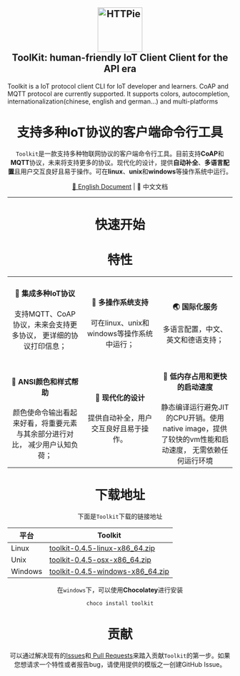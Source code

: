 <h2 align="center">
    <a href="https://github.com/sanshengshui/IoT-Toolkit/wiki" target="blank_">
        <img height="100" alt="HTTPie" src="https://raw.githubusercontent.com//IoT-Technology/IoT-Toolkit/blob/main/png/toolkit_logo.png" />
    </a>
    <br>
    ToolKit: human-friendly IoT Client Client for the API era
</h2>

</div>
Toolkit is a IoT protocol client CLI for IoT developer and learners.
CoAP and MQTT protocol are currently supported. 
It supports colors, autocompletion, internationalization(chinese, english and german…) and multi-platforms
<div align="center">

# 支持多种IoT协议的客户端命令行工具

`Toolkit`是一款支持多种物联网协议的客户端命令行工具。目前支持**CoAP**和**MQTT**协议，未来将支持更多的协议。现代化的设计，提供**自动补全**、**多语言配置**且用户交互良好且易于操作。可在**linux**、**unix**和**windows**等操作系统中运行。

[📖 English Document](README.md) | 📖 中文文档

----------------------------------------

# 快速开始

# 特性

<table style="text-align:center">
  <tr>
    <td width='33%'>
     <h4>&#127932; 集成多种IoT协议</h4>
      <p>支持MQTT、CoAP协议，未来会支持更多协议，
        更详细的协议打印信息；</p>
    </td>
    <td width='33%'>
     <h4>&#128064; 多操作系统支持</h4>
      可在linux、unix和windows等操作系统中运行；
    </td>
    <td width='33%'>
      <h4>&#127759; 国际化服务</h4>
      多语言配置，中文、英文和德语支持；
    </td>
  </tr>
  <tr>
    <td width='33%'>
      <h4>&#128147; ANSI颜色和样式帮助</h4>
       颜色使命令输出看起来好看，将重要元素与其余部分进行对比，
       减少用户认知负荷；
    </td>
    <td width='33%'>
      <h4>&#128101; 现代化的设计</h4>
      提供自动补全，用户交互良好且易于操作。
    </td>
    <td width='33%'>
      <h4>&#128175; 低内存占用和更快的启动速度</h4>
      静态编译运行避免JIT的CPU开销。使用native image，提供了较快的vm性能和启动速度，
      无需依赖任何运行环境
    </td>
  </tr>
</table>

# 下载地址

下面是`Toolkit`下载的链接地址

| 平台      | Toolkit                                                                                                                                    |
| ------- | ------------------------------------------------------------------------------------------------------------------------------------------ |
| Linux   | [toolkit-0.4.5-linux-x86_64.zip](https://github.com/IoT-Technology/IoT-Toolkit/releases/download/0.4.5/toolkit-0.4.5-linux-x86_64.zip)     |
| Unix    | [toolkit-0.4.5-osx-x86_64.zip](https://github.com/IoT-Technology/IoT-Toolkit/releases/download/0.4.5/toolkit-0.4.5-osx-x86_64.zip)         |
| Windows | [toolkit-0.4.5-windows-x86_64.zip](https://github.com/IoT-Technology/IoT-Toolkit/releases/download/0.4.5/toolkit-0.4.5-windows-x86_64.zip) |

在`windows`下，可以使用**Chocolatey**进行安装

```bash
choco install toolkit
```

# 贡献

可以通过解决现有的[Issues](https://github.com/IoT-Technology/IoT-Toolkit/issues)和[ Pull Requests](https://github.com/IoT-Technology/IoT-Toolkit/pulls)来踏入贡献`Toolkit`的第一步。如果您想请求一个特性或者报告bug，请使用提供的模版之一创建GitHub Issue。
